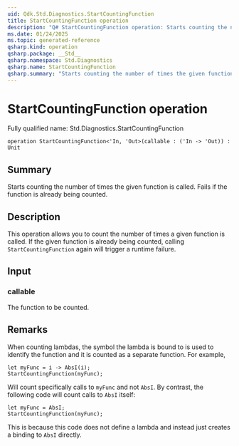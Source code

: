 ```yaml
---
uid: Qdk.Std.Diagnostics.StartCountingFunction
title: StartCountingFunction operation
description: "Q# StartCountingFunction operation: Starts counting the number of times the given function is called. Fails if the function is already being counted."
ms.date: 01/24/2025
ms.topic: generated-reference
qsharp.kind: operation
qsharp.package: __Std__
qsharp.namespace: Std.Diagnostics
qsharp.name: StartCountingFunction
qsharp.summary: "Starts counting the number of times the given function is called. Fails if the function is already being counted."
---
```


# StartCountingFunction operation

Fully qualified name: Std.Diagnostics.StartCountingFunction

```qsharp
operation StartCountingFunction<'In, 'Out>(callable : ('In -> 'Out)) : Unit
```

## Summary
Starts counting the number of times the given function is called. Fails if the function is already being counted.

## Description
This operation allows you to count the number of times a given function is called. If the given function is already
being counted, calling `StartCountingFunction` again will trigger a runtime failure.

## Input
### callable
The function to be counted.

## Remarks
When counting lambdas, the symbol the lambda is bound to is used to identify the function and it is counted as a separate function. For example,
```qsharp
let myFunc = i -> AbsI(i);
StartCountingFunction(myFunc);
```
Will count specifically calls to `myFunc` and not `AbsI`. By contrast, the following code will count calls to `AbsI` itself:
```qsharp
let myFunc = AbsI;
StartCountingFunction(myFunc);
```
This is because this code does not define a lambda and instead just creates a binding to `AbsI` directly.
